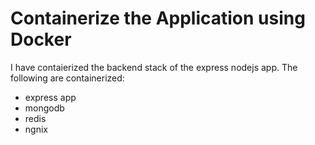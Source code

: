 # Containerize the Application using Docker

I have contaierized the backend stack of the express nodejs app. The following are containerized:
- express app
- mongodb
- redis
- ngnix